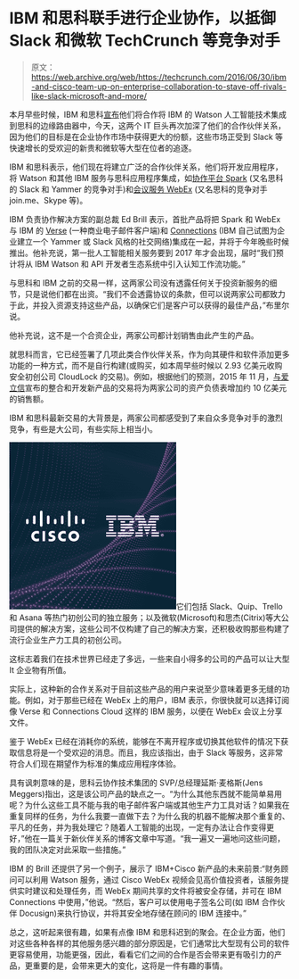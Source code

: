 # IBM 和思科联手进行企业协作，以抵御 Slack 和微软 TechCrunch 等竞争对手

> 原文：<https://web.archive.org/web/https://techcrunch.com/2016/06/30/ibm-and-cisco-team-up-on-enterprise-collaboration-to-stave-off-rivals-like-slack-microsoft-and-more/>

本月早些时候，IBM 和思科[宣布](https://web.archive.org/web/20221206222805/https://beta.techcrunch.com/2016/06/02/ibm-cisco-iot/)他们将合作将 IBM 的 Watson 人工智能技术集成到思科的边缘路由器中，今天，这两个 IT 巨头再次加深了他们的合作伙伴关系，因为他们的目标是在企业协作市场中获得更大的份额，这些市场正受到 Slack 等快速增长的受欢迎的新贵和微软等大型在位者的追逐。

IBM 和思科表示，他们现在将建立广泛的合作伙伴关系，他们将开发应用程序，将 Watson 和其他 IBM 服务与思科应用程序集成，如[协作平台 Spark](https://web.archive.org/web/20221206222805/https://web.ciscospark.com/#/signin) (又名思科的 Slack 和 Yammer 的竞争对手)和[会议服务 WebEx](https://web.archive.org/web/20221206222805/https://www.webex.co.uk/) (又名思科的竞争对手 join.me、Skype 等)。

IBM 负责协作解决方案的副总裁 Ed Brill 表示，首批产品将把 Spark 和 WebEx 与 IBM 的 [Verse](https://web.archive.org/web/20221206222805/http://www-03.ibm.com/software/products/en/ibm-verse) (一种商业电子邮件客户端)和 [Connections](https://web.archive.org/web/20221206222805/http://www-03.ibm.com/software/products/en/conn) (IBM 自己试图为企业建立一个 Yammer 或 Slack 风格的社交网络)集成在一起，并将于今年晚些时候推出。他补充说，第一批人工智能相关服务要到 2017 年才会出现，届时“我们预计将从 IBM Watson 和 API 开发者生态系统中引入认知工作流功能。”

与思科和 IBM 之前的交易一样，这两家公司没有透露任何关于投资新服务的细节，只是说他们都在出资。“我们不会透露协议的条款，但可以说两家公司都致力于此，并投入资源支持这些产品，以确保它们是客户可以获得的最佳产品，”布里尔说。

他补充说，这不是一个合资企业，两家公司都计划销售由此产生的产品。

就思科而言，它已经签署了几项此类合作伙伴关系，作为向其硬件和软件添加更多功能的一种方式，而不是自行构建(或购买，如本周早些时候以 2.93 亿美元收购安全初创公司 CloudLock 的交易)。例如，根据他们的预测，2015 年 11 月，[与爱立信](https://web.archive.org/web/20221206222805/https://beta.techcrunch.com/2015/11/09/ericsson-cisco-partnership/)宣布的整合和开发新产品的交易将为两家公司的资产负债表增加约 10 亿美元的销售额。

IBM 和思科最新交易的大背景是，两家公司都感受到了来自众多竞争对手的激烈竞争，有些是大公司，有些实际上相当小。

![IBM Cisco Logos](img/4b0dd931bde0e719adf7e17eddcc5bba.png)它们包括 Slack、Quip、Trello 和 Asana 等热门初创公司的独立服务；以及微软(Microsoft)和思杰(Citrix)等大公司提供的解决方案，这些公司不仅构建了自己的解决方案，还积极收购那些构建了流行企业生产力工具的初创公司。

这标志着我们在技术世界已经走了多远，一些来自小得多的公司的产品可以让大型 It 企业物有所值。

实际上，这种新的合作关系对于目前这些产品的用户来说至少意味着更多无缝的功能。例如，对于那些已经在 WebEx 上的用户，IBM 表示，你很快就可以选择订阅像 Verse 和 Connections Cloud 这样的 IBM 服务，以便在 WebEx 会议上分享文件。

鉴于 WebEx 已经在消耗你的系统，能够在不离开程序或切换其他软件的情况下获取信息将是一个受欢迎的消息。而且，我应该指出，由于 Slack 等服务，这非常符合人们现在期望作为标准的集成应用程序体验。

具有讽刺意味的是，思科云协作技术集团的 SVP/总经理延斯·麦格斯(Jens Meggers)指出，这是该公司产品的缺点之一。“为什么其他东西就不能简单易用呢？为什么这些工具不能与我的电子邮件客户端或其他生产力工具对话？如果我在重复同样的任务，为什么我要一直做下去？为什么我的机器不能解决那个重复的、平凡的任务，并为我处理它？随着人工智能的出现，一定有办法让合作变得更好，”他在一篇关于新伙伴关系的博客文章中写道。“我一遍又一遍地问这些问题，我的团队决定对此采取一些措施。”

IBM 的 Brill 还提供了另一个例子，展示了 IBM+Cisco 新产品的未来前景:“财务顾问可以利用 Watson 服务，通过 Cisco WebEx 视频会见高价值投资者，该服务提供实时建议和处理任务，而 WebEx 期间共享的文件将被安全存储，并可在 IBM Connections 中使用，”他说。“然后，客户可以使用电子签名公司(如 IBM 合作伙伴 Docusign)来执行协议，并将其安全地存储在顾问的 IBM 连接中。”

总之，这听起来很有趣，如果有点像 IBM 和思科迟到的聚会。在企业方面，他们对这些各种各样的其他服务感兴趣的部分原因是，它们通常比大型现有公司的软件更容易使用，功能更强，因此，看看它们之间的合作是否会带来更有吸引力的产品，更重要的是，会带来更大的变化，这将是一件有趣的事情。